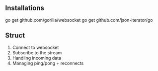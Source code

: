 ## Installations

go get github.com/gorilla/websocket
go get github.com/json-iterator/go


## Struct

1) Connect to websocket
2) Subscribe to the stream
3) Handling incoming data
4) Managing ping/pong + reconnects